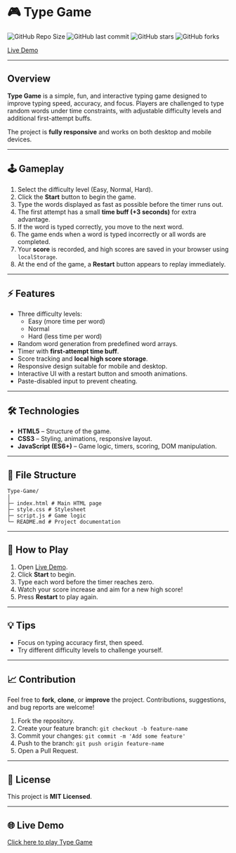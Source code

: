 # 🎮 Type Game

![GitHub Repo Size](https://img.shields.io/github/repo-size/zlmohanadlz/Type-Game)
![GitHub last commit](https://img.shields.io/github/last-commit/zlmohanadlz/Type-Game)
![GitHub stars](https://img.shields.io/github/stars/zlmohanadlz/Type-Game?style=social)
![GitHub forks](https://img.shields.io/github/forks/zlmohanadlz/Type-Game?style=social)

[Live Demo](https://zlmohanadlz.github.io/Type-Game)

---

## Overview

**Type Game** is a simple, fun, and interactive typing game designed to improve typing speed, accuracy, and focus. Players are challenged to type random words under time constraints, with adjustable difficulty levels and additional first-attempt buffs.

The project is **fully responsive** and works on both desktop and mobile devices.

---

## 🕹 Gameplay

1. Select the difficulty level (Easy, Normal, Hard).
2. Click the **Start** button to begin the game.
3. Type the words displayed as fast as possible before the timer runs out.
4. The first attempt has a small **time buff (+3 seconds)** for extra advantage.
5. If the word is typed correctly, you move to the next word.
6. The game ends when a word is typed incorrectly or all words are completed.
7. Your **score** is recorded, and high scores are saved in your browser using `localStorage`.
8. At the end of the game, a **Restart** button appears to replay immediately.

---

## ⚡ Features

-   Three difficulty levels:
    -   Easy (more time per word)
    -   Normal
    -   Hard (less time per word)
-   Random word generation from predefined word arrays.
-   Timer with **first-attempt time buff**.
-   Score tracking and **local high score storage**.
-   Responsive design suitable for mobile and desktop.
-   Interactive UI with a restart button and smooth animations.
-   Paste-disabled input to prevent cheating.

---

## 🛠 Technologies

-   **HTML5** – Structure of the game.
-   **CSS3** – Styling, animations, responsive layout.
-   **JavaScript (ES6+)** – Game logic, timers, scoring, DOM manipulation.

---

## 📂 File Structure

```
Type-Game/
│
├─ index.html # Main HTML page
├─ style.css # Stylesheet
├─ script.js # Game logic
└─ README.md # Project documentation
```

---

## 🚀 How to Play

1. Open [Live Demo](https://zlmohanadlz.github.io/Type-Game).
2. Click **Start** to begin.
3. Type each word before the timer reaches zero.
4. Watch your score increase and aim for a new high score!
5. Press **Restart** to play again.

---

## 💡 Tips

-   Focus on typing accuracy first, then speed.
-   Try different difficulty levels to challenge yourself.

---

## 📈 Contribution

Feel free to **fork**, **clone**, or **improve** the project. Contributions, suggestions, and bug reports are welcome!

1. Fork the repository.
2. Create your feature branch: `git checkout -b feature-name`
3. Commit your changes: `git commit -m 'Add some feature'`
4. Push to the branch: `git push origin feature-name`
5. Open a Pull Request.

---

## 📜 License

This project is **MIT Licensed**.

---

## 🌐 Live Demo

[Click here to play Type Game](https://zlmohanadlz.github.io/Type-Game)
